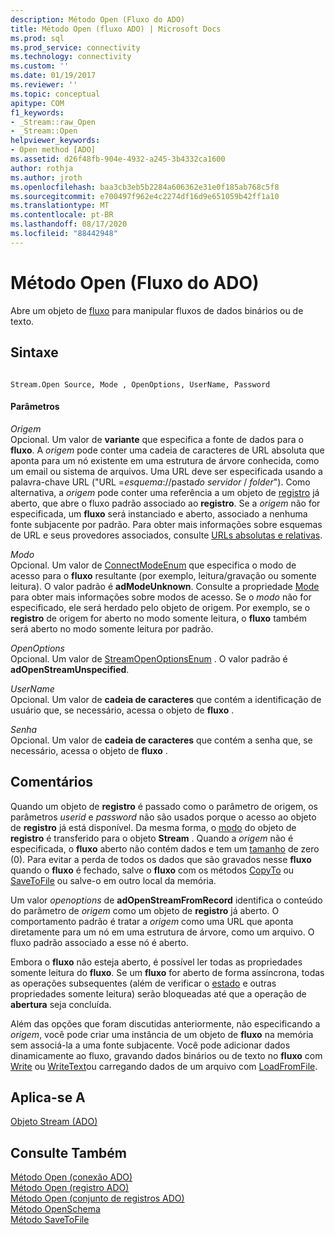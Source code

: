 ```yaml
---
description: Método Open (Fluxo do ADO)
title: Método Open (fluxo ADO) | Microsoft Docs
ms.prod: sql
ms.prod_service: connectivity
ms.technology: connectivity
ms.custom: ''
ms.date: 01/19/2017
ms.reviewer: ''
ms.topic: conceptual
apitype: COM
f1_keywords:
- _Stream::raw_Open
- _Stream::Open
helpviewer_keywords:
- Open method [ADO]
ms.assetid: d26f48fb-904e-4932-a245-3b4332ca1600
author: rothja
ms.author: jroth
ms.openlocfilehash: baa3cb3eb5b2284a606362e31e0f185ab768c5f8
ms.sourcegitcommit: e700497f962e4c2274df16d9e651059b42ff1a10
ms.translationtype: MT
ms.contentlocale: pt-BR
ms.lasthandoff: 08/17/2020
ms.locfileid: "88442948"
---
```

# <a name="open-method-ado-stream"></a>Método Open (Fluxo do ADO)
Abre um objeto de [fluxo](../../../ado/reference/ado-api/stream-object-ado.md) para manipular fluxos de dados binários ou de texto.  
  
## <a name="syntax"></a>Sintaxe  
  
```  
  
Stream.Open Source, Mode , OpenOptions, UserName, Password  
```  
  
#### <a name="parameters"></a>Parâmetros  
 *Origem*  
 Opcional. Um valor de **variante** que especifica a fonte de dados para o **fluxo**. A *origem* pode conter uma cadeia de caracteres de URL absoluta que aponta para um nó existente em uma estrutura de árvore conhecida, como um email ou sistema de arquivos. Uma URL deve ser especificada usando a palavra-chave URL ("URL =*esquema*://pasta*do servidor* / *folder*"). Como alternativa, a *origem* pode conter uma referência a um objeto de [registro](../../../ado/reference/ado-api/record-object-ado.md) já aberto, que abre o fluxo padrão associado ao **registro**. Se a *origem* não for especificada, um **fluxo** será instanciado e aberto, associado a nenhuma fonte subjacente por padrão. Para obter mais informações sobre esquemas de URL e seus provedores associados, consulte [URLs absolutas e relativas](../../../ado/guide/data/absolute-and-relative-urls.md).  
  
 *Modo*  
 Opcional. Um valor de [ConnectModeEnum](../../../ado/reference/ado-api/connectmodeenum.md) que especifica o modo de acesso para o **fluxo** resultante (por exemplo, leitura/gravação ou somente leitura). O valor padrão é **adModeUnknown**. Consulte a propriedade [Mode](../../../ado/reference/ado-api/mode-property-ado.md) para obter mais informações sobre modos de acesso. Se o *modo* não for especificado, ele será herdado pelo objeto de origem. Por exemplo, se o **registro** de origem for aberto no modo somente leitura, o **fluxo** também será aberto no modo somente leitura por padrão.  
  
 *OpenOptions*  
 Opcional. Um valor de [StreamOpenOptionsEnum](../../../ado/reference/ado-api/streamopenoptionsenum.md) . O valor padrão é **adOpenStreamUnspecified**.  
  
 *UserName*  
 Opcional. Um valor de **cadeia de caracteres** que contém a identificação de usuário que, se necessário, acessa o objeto de **fluxo** .  
  
 *Senha*  
 Opcional. Um valor de **cadeia de caracteres** que contém a senha que, se necessário, acessa o objeto de **fluxo** .  
  
## <a name="remarks"></a>Comentários  
 Quando um objeto de **registro** é passado como o parâmetro de origem, os parâmetros *userid* e *password* não são usados porque o acesso ao objeto de **registro** já está disponível. Da mesma forma, o [modo](../../../ado/reference/ado-api/mode-property-ado.md) do objeto de **registro** é transferido para o objeto **Stream** . Quando a *origem* não é especificada, o **fluxo** aberto não contém dados e tem um [tamanho](../../../ado/reference/ado-api/size-property-ado-stream.md) de zero (0). Para evitar a perda de todos os dados que são gravados nesse **fluxo** quando o **fluxo** é fechado, salve o **fluxo** com os métodos [CopyTo](../../../ado/reference/ado-api/copyto-method-ado.md) ou [SaveToFile](../../../ado/reference/ado-api/savetofile-method.md) ou salve-o em outro local da memória.  
  
 Um valor *openoptions* de **adOpenStreamFromRecord** identifica o conteúdo do parâmetro de *origem* como um objeto de **registro** já aberto. O comportamento padrão é tratar a *origem* como uma URL que aponta diretamente para um nó em uma estrutura de árvore, como um arquivo. O fluxo padrão associado a esse nó é aberto.  
  
 Embora o **fluxo** não esteja aberto, é possível ler todas as propriedades somente leitura do **fluxo**. Se um **fluxo** for aberto de forma assíncrona, todas as operações subsequentes (além de verificar o [estado](../../../ado/reference/ado-api/state-property-ado.md) e outras propriedades somente leitura) serão bloqueadas até que a operação de **abertura** seja concluída.  
  
 Além das opções que foram discutidas anteriormente, não especificando a *origem*, você pode criar uma instância de um objeto de **fluxo** na memória sem associá-la a uma fonte subjacente. Você pode adicionar dados dinamicamente ao fluxo, gravando dados binários ou de texto no **fluxo** com [Write](../../../ado/reference/ado-api/write-method.md) ou [WriteText](../../../ado/reference/ado-api/writetext-method.md)ou carregando dados de um arquivo com [LoadFromFile](../../../ado/reference/ado-api/loadfromfile-method-ado.md).  
  
## <a name="applies-to"></a>Aplica-se A  
 [Objeto Stream (ADO)](../../../ado/reference/ado-api/stream-object-ado.md)  
  
## <a name="see-also"></a>Consulte Também  
 [Método Open (conexão ADO)](../../../ado/reference/ado-api/open-method-ado-connection.md)   
 [Método Open (registro ADO)](../../../ado/reference/ado-api/open-method-ado-record.md)   
 [Método Open (conjunto de registros ADO)](../../../ado/reference/ado-api/open-method-ado-recordset.md)   
 [Método OpenSchema](../../../ado/reference/ado-api/openschema-method.md)   
 [Método SaveToFile](../../../ado/reference/ado-api/savetofile-method.md)
